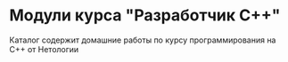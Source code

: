 # Модули курса "Разработчик С++"
Каталог содержит домашние работы по курсу программирования на С++ от Нетологии
